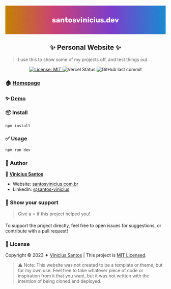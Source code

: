 <p align="center">
  <img align="center" src="./.github/readme_banner.jpg" />
</p>

<h2 align="center">✨ Personal Website ✨</h2>

> I use this to show some of my projects off, and test things out.

<p align="center">
  <a href="https://github.com/santos-vinicius/santosvinicius.dev/blob/main/LICENSE" target="_blank">
    <img alt="License: MIT" src="https://img.shields.io/badge/License-MIT-pink.svg?style=flat-square" />
  </a>
  <img alt="Vercel Status" src="https://img.shields.io/github/deployments/santos-vinicius/santosvinicius.dev/Production?label=vercel&logo=vercel&style=flat-square">
  <img alt="GitHub last commit" src="https://img.shields.io/github/last-commit/santos-vinicius/santosvinicius.dev?style=flat-square">
</p>

### 🏠 [Homepage](https://v1.santosvinicius.com.br/)

### ✨ [Demo]([https://v1.santosvinicius/](https://portfolio-v1-one-rust.vercel.app))

### 📦 Install

```sh
npm install 
```

### ✅ Usage

```sh
npm run dev 
```

### 🦄 Author

👤 **[Vinicius Santos](https://github.com/santos-vinicius)**

* Website: [santosvinicius.com.br](https://www.santosvinicius.com.br/)
* LinkedIn: [@santos-vinicius](https://linkedin.com/in/santos-vinicius)

### 💟 Show your support

> Give a ⭐️ if this project helped you!

To support the project directly, feel free to open issues for suggestions, or contribute with a pull request!

### 📑 License

Copyright © 2023 ✦ [Vinicius Santos](https://github.com/santos-vinicius) |
This project is [MIT Licensed](https://github.com/santos-vinicius/santosvinicius.dev/blob/main/LICENSE).

> ⚠️ Note: This website was not created to be a template or theme, but for my own use. Feel free to take whatever piece of code or inspiration from it that you want, but it was not written with the intention of being cloned and deployed.
